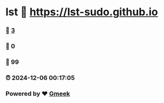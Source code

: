 # lst :link: https://lst-sudo.github.io 
### :page_facing_up: [3](https://lst-sudo.github.io/tag.html) 
### :speech_balloon: 0 
### :hibiscus: 99 
### :alarm_clock: 2024-12-06 00:17:05 
### Powered by :heart: [Gmeek](https://github.com/Meekdai/Gmeek)
